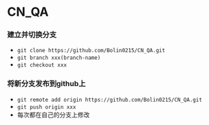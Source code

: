 # CN_QA

### 建立并切换分支
* `git clone https://github.com/Bolin0215/CN_QA.git`
* `git branch xxx(branch-name)`
* `git checkout xxx`

### 将新分支发布到github上
* `git remote add origin https://github.com/Bolin0215/CN_QA.git`
* `git push origin xxx`
* 每次都在自己的分支上修改



